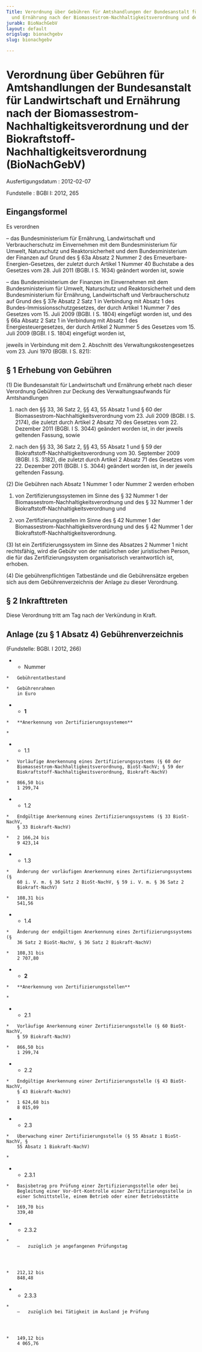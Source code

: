 ```yaml
---
Title: Verordnung über Gebühren für Amtshandlungen der Bundesanstalt für Landwirtschaft
  und Ernährung nach der Biomassestrom-Nachhaltigkeitsverordnung und der Biokraftstoff-Nachhaltigkeitsverordnung
jurabk: BioNachGebV
layout: default
origslug: bionachgebv
slug: bionachgebv

---
```


# Verordnung über Gebühren für Amtshandlungen der Bundesanstalt für Landwirtschaft und Ernährung nach der Biomassestrom-Nachhaltigkeitsverordnung und der Biokraftstoff-Nachhaltigkeitsverordnung (BioNachGebV)

Ausfertigungsdatum
:   2012-02-07

Fundstelle
:   BGBl I: 2012, 265

## Eingangsformel

Es verordnen

–   das Bundesministerium für Ernährung, Landwirtschaft und
    Verbraucherschutz im Einvernehmen mit dem Bundesministerium für
    Umwelt, Naturschutz und Reaktorsicherheit und dem Bundesministerium
    der Finanzen auf Grund des § 63a Absatz 2 Nummer 2 des Erneuerbare-
    Energien-Gesetzes, der zuletzt durch Artikel 1 Nummer 40 Buchstabe a
    des Gesetzes vom 28. Juli 2011 (BGBl. I S. 1634) geändert worden ist,
    sowie


–   das Bundesministerium der Finanzen im Einvernehmen mit dem
    Bundesministerium für Umwelt, Naturschutz und Reaktorsicherheit und
    dem Bundesministerium für Ernährung, Landwirtschaft und
    Verbraucherschutz auf Grund des § 37e Absatz 2 Satz 1 in Verbindung
    mit Absatz 1 des Bundes-Immissionsschutzgesetzes, der durch Artikel 1
    Nummer 7 des Gesetzes vom 15. Juli 2009 (BGBl. I S. 1804) eingefügt
    worden ist, und des § 66a Absatz 2 Satz 1 in Verbindung mit Absatz 1
    des Energiesteuergesetzes, der durch Artikel 2 Nummer 5 des Gesetzes
    vom 15. Juli 2009 (BGBl. I S. 1804) eingefügt worden ist,



jeweils in Verbindung mit dem 2. Abschnitt des
Verwaltungskostengesetzes vom 23. Juni 1970 (BGBl. I S. 821):

## § 1 Erhebung von Gebühren

(1) Die Bundesanstalt für Landwirtschaft und Ernährung erhebt nach
dieser Verordnung Gebühren zur Deckung des Verwaltungsaufwands für
Amtshandlungen

1.  nach den §§ 33, 36 Satz 2, §§ 43, 55 Absatz 1 und § 60 der
    Biomassestrom-Nachhaltigkeitsverordnung vom 23. Juli 2009 (BGBl. I S.
    2174), die zuletzt durch Artikel 2 Absatz 70 des Gesetzes vom 22.
    Dezember 2011 (BGBl. I S. 3044) geändert worden ist, in der jeweils
    geltenden Fassung, sowie


2.  nach den §§ 33, 36 Satz 2, §§ 43, 55 Absatz 1 und § 59 der
    Biokraftstoff-Nachhaltigkeitsverordnung vom 30. September 2009 (BGBl.
    I S. 3182), die zuletzt durch Artikel 2 Absatz 71 des Gesetzes vom 22.
    Dezember 2011 (BGBl. I S. 3044) geändert worden ist, in der jeweils
    geltenden Fassung.




(2) Die Gebühren nach Absatz 1 Nummer 1 oder Nummer 2 werden erhoben

1.  von Zertifizierungssystemen im Sinne des § 32 Nummer 1 der
    Biomassestrom-Nachhaltigkeitsverordnung und des § 32 Nummer 1 der
    Biokraftstoff-Nachhaltigkeitsverordnung und


2.  von Zertifizierungsstellen im Sinne des § 42 Nummer 1 der
    Biomassestrom-Nachhaltigkeitsverordnung und des § 42 Nummer 1 der
    Biokraftstoff-Nachhaltigkeitsverordnung.




(3) Ist ein Zertifizierungssystem im Sinne des Absatzes 2 Nummer 1
nicht rechtsfähig, wird die Gebühr von der natürlichen oder
juristischen Person, die für das Zertifizierungssystem organisatorisch
verantwortlich ist, erhoben.

(4) Die gebührenpflichtigen Tatbestände und die Gebührensätze ergeben
sich aus dem Gebührenverzeichnis der Anlage zu dieser Verordnung.

## § 2 Inkrafttreten

Diese Verordnung tritt am Tag nach der Verkündung in Kraft.

## Anlage (zu § 1 Absatz 4) Gebührenverzeichnis

(Fundstelle: BGBl. I 2012, 266)


*    *   Nummer

    *   Gebührentatbestand

    *   Gebührenrahmen
        in Euro


*    *   **1**

    *   **Anerkennung von Zertifizierungssystemen**

    *

*    *   1.1

    *   Vorläufige Anerkennung eines Zertifizierungssystems (§ 60 der
        Biomassestrom-Nachhaltigkeitsverordnung, BioSt-NachV; § 59 der
        Biokraftstoff-Nachhaltigkeitsverordnung, Biokraft-NachV)

    *   866,50 bis
        1 299,74


*    *   1.2

    *   Endgültige Anerkennung eines Zertifizierungssystems (§ 33 BioSt-NachV,
        § 33 Biokraft-NachV)

    *   2 166,24 bis
        9 423,14


*    *   1.3

    *   Änderung der vorläufigen Anerkennung eines Zertifizierungssystems (§
        60 i. V. m. § 36 Satz 2 BioSt-NachV, § 59 i. V. m. § 36 Satz 2
        Biokraft-NachV)

    *   108,31 bis
        541,56


*    *   1.4

    *   Änderung der endgültigen Anerkennung eines Zertifizierungssystems (§
        36 Satz 2 BioSt-NachV, § 36 Satz 2 Biokraft-NachV)

    *   108,31 bis
        2 707,80


*    *   **2**

    *   **Anerkennung von Zertifizierungsstellen**

    *

*    *   2.1

    *   Vorläufige Anerkennung einer Zertifizierungsstelle (§ 60 BioSt-NachV,
        § 59 Biokraft-NachV)

    *   866,50 bis
        1 299,74


*    *   2.2

    *   Endgültige Anerkennung einer Zertifizierungsstelle (§ 43 BioSt-NachV,
        § 43 Biokraft-NachV)

    *   1 624,68 bis
        8 015,09


*    *   2.3

    *   Überwachung einer Zertifizierungsstelle (§ 55 Absatz 1 BioSt-NachV, §
        55 Absatz 1 Biokraft-NachV)

    *

*    *   2.3.1

    *   Basisbetrag pro Prüfung einer Zertifizierungsstelle oder bei
        Begleitung einer Vor-Ort-Kontrolle einer Zertifizierungsstelle in
        einer Schnittstelle, einem Betrieb oder einer Betriebsstätte

    *   169,70 bis
        339,40


*    *   2.3.2

    *
        –   zuzüglich je angefangenen Prüfungstag




    *   212,12 bis
        848,48


*    *   2.3.3

    *
        –   zuzüglich bei Tätigkeit im Ausland je Prüfung




    *   149,12 bis
        4 065,76



